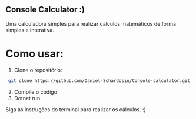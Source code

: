 ## Console Calculator :) 

Uma calculadora simples para realizar calculos matemáticos de forma simples e interativa.

# Como usar:

1. Clone o repositório:

```bash
 git clone https://github.com/Daniel-Schardosin/Console-calculator.git
````
2. Compile o código
3. Dotnet run

Siga as instruções do terminal para realizar os cálculos. :) 
